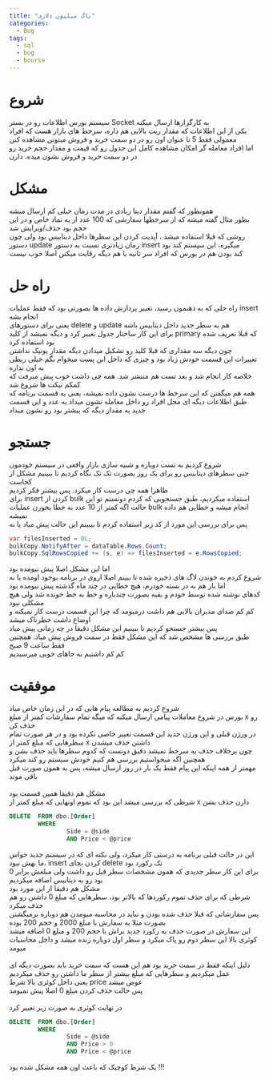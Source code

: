 ```yaml
---
title: "باگ میلیون دلاری"
categories:
  - Bug
tags:
  - sql
  - bug
  - bourse
---
```


# شروع
سیستم بورس اطلاعات رو در بستر Socket به کارگزارها ارسال میکنه
<br />
یکی از این اطلاعات که مقدار ریت بالایی هم داره، سرخط های بازار هست که افراد معمولی فقط 5 تا عنوان اون رو در دو سمت خرید و فروش میتونن مشاهده کنن
<br />
اما افراد معامله گر امکان مشاهده کامل این جدول رو که قیمت و مقدار حجم خرید رو در دو سمت خرید و فروش نشون میده، دارن
<br />

# مشکل
همونطور که گفتم مقدار دیتا زیادی در مدت زمان خیلی کم ارسال میشه
<br />
بطور مثال گفته میشه که از سرخطها سفارشی که 100 عدد از یه نماد خاص و در این حجم بود حذف/ویرایش شد
<br />
روشی که قبلا استفاده میشد ، آپدیت کردن این سطرها داخل دیتابیس بود ولی چون دستور update زمان زیادتری نسبت به دستور insert میگیره، این سیستم کند بود
<br />
کند بودن هم در بورس که افراد سر ثانیه با هم دیگه رقابت میکنن اصلا خوب نیست
<br />

# راه حل
راه حلی که به ذهنمون رسید، تغییر پردازش داده ها بصورتی بود که فقط عملیات insert انجام بشه
<br />
یعنی برای دستورهای delete و update هم یه سطر جدید داخل دیتابیس باشه
<br />
برای این کار ساختار جدول تغییر کرد و دیگه نمیشد از کلید primary که قبلا تعریف شده بود استفاده کرد
<br />
چون دیگه سه مقداری که قبلا کلید رو تشکیل میدادن دیگه مقدار یونیک نداشتن
<br />
تغییرات این قسمت خودش زیاد بود و چیزی که داخل این پست میخوام بگم خیلی ربطی به اون نداره
<br />
خلاصه کار انجام شد و بعد تست هم منتشر شد. همه چی داشت خوب پیش میرفت که کمکم تیکت ها شروع شد
<br />
همه هم میگفتن که این سرخط ها درست نشون داده نمیشه، یعنی یه قسمت برنامه که طبق اطلاعات دیگه ای محل افراد رو داخل معامله نشون میداد یه عدد و این قسمت جدید یه مقدار دیگه که بیشتر بود رو نشون میداد

# جستجو
شروع کردیم به تست دوباره و شبیه سازی بازار واقعی در سیستم خودمون
<br />
حتی سطرهای دیتابیس رو برای یک روز بصورت تک تک نگاه کردیم تا ببینیم مشکل از کجاست
<br />
ظاهرا همه چی درست کار میکرد. پس بیشتر فکر کردیم
<br />
برای insert کردن از bulk استفاده میکردیم، طبق جستجویی که کردم دونستم تو این حالت اگه کمتر از 10 عدد به خطا بخورن عملیات bulk انجام میشه و خطایی هم داده نمیشه
<br />
پس برای بررسی این مورد از کد زیر استفاده کردم تا بببینم این حالت پیش میاد یا نه

```c#
var filesInserted = 0L;
bulkCopy.NotifyAfter = dataTable.Rows.Count;
bulkCopy.SqlRowsCopied += (s, e) => filesInserted = e.RowsCopied;
```

اما این مشکل اصلا پیش نیومده بود
<br />
شروع کردم به خوندن لاگ های ذخیره شده تا ببینم اصلا اروی در برنامه بوجود اومده یا نه
<br />
اما باز هم به در بسته خودرم، هیچ خطایی در چند ماه گذشته پیش نیومده بود
<br />
کدهای نوشته شده توسط خودم و بقیه بصورت چندباره و خط به خط خونده شد ولی هیچ مشکلی نبود
<br />
کم کم صدای مدیران بالایی هم داشت درمیومد که چرا این قسمت درست کار نمیکنه و اوضاع داشت خطرناک میشد
<br />
پس بیشتر جستجو کردیم تا ببینیم این مشکل دقیقا در چه زمانی پیش میاد
<br />
طبق بررسی ها مشخص شد که این مشکل فقط در سمت فروش پیش میاد. همچنین فقط ساعت 9 صبح
<br />
کم کم داشتیم به جاهای خوبی میرسیدیم
<br />

# موفقیت

شروع کردیم به مطالعه پیام هایی که در این زمان خاص میاد
<br />
بورس در شروع معاملات پیامی ارسال میکنه که میگه تمام سفارشات کمتر از مبلغ x رو حذف کن
<br />
در ورژن قبلی و این ورژن جدید این قسمت تغییر خاصی نکرده بود و در هر صورت تمام سطرهایی که مبلغ کمتر از x داشتن حذف میشدن
<br />
چون برخلاف حذف یه سرخط نمیشد دقیق دونست که کدوم سطرها باید حذف بشن و همچنین اگه میخواستیم بررسی هم کنیم خودش سیستم رو کند میکرد
<br />
مهمتر از همه اینکه این پیام فقط یک بار در روز ارسال میشه، پس به همون صورت قبل باقی موند
<br />
<br />
مشکل هم دقیقا همین قسمت بود
<br />
شرطی که بررسی میشد این بود که تموم اونهایی که مبلغ کمتر از x دارن حذف بشن

```sql
DELETE  FROM dbo.[Order]
        WHERE   
                Side = @side
                AND Price < @price
```

این در حالت قبلی برنامه به درستی کار میکرد، ولی نکته ای که در سیستم جدید حواس ما بهش نبود، insert کردن بجای delete تک رکورد بود
<br />
برای این کار سطر جدیدی که همون مشخصات سطر قبل رو داشت ولی مبلغش برابر 0 بود رو به دیتابیس اضافه میکردیم
<br />
مشکل هم دقیقا از این مورد بود
<br />
شرطی که برای حذف تموم رکوردها که بالاتر بود، سطرهایی که مبلغ 0 داشتن رو هم حذف میکرد
<br />
پس سفارشاتی که قبلا حذف شده بودن و نباید در محاسبه میومدن هم دوباره برمیگشتن
<br />
بصورت مثلا یه سفارش با مبلغ 2000 و حجم 200 بوده
<br />
این سفارش در صورت حذف یه رکورد جدید براش با حجم 200 و مبلغ 0 اضافه میشد
<br />
کوئری بالا این سطر دوم رو پاک میکرد و سطر اول دوباره زنده میشد و داخل محاسبات میومد
<br />
<br />
دلیل اینکه فقط در سمت خرید بود هم این هست که سمت خرید باید بصورت دیگه ای عمل میکردیم و سطرهایی که مبلغ بیشتر از سطر ما داشتن رو حذف میکردیم
<br />
یعنی داخل کوئری بالا شرط price عوض میشد
<br />
پس حالت حذف کردن مبلغ 0 اصلا پیش نمیومد
<br />
<br />
در نهایت کوئری به صورت زیر تغییر کرد

```sql
DELETE  FROM dbo.[Order]
        WHERE   
                Side = @side
                AND Price > 0
                AND Price < @price
```

یک شرط کوچیک که باعث اون همه مشکل شده بود !!!
